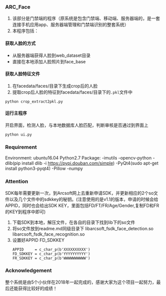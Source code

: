 ### ARC_Face
1. 该部分是门禁端的程序（原系统是包含门禁端、移动端、服务器端的，是一套连接手机应用app、服务器端管理和门禁端识别的整套系统）
2. 本程序包括：
#### 获取人脸的方式
- 从服务器端获得人脸到web_dataset目录
- 直接在本地添加人脸照片到face_base
#### 获取人脸特征文件
1. 在facedata/faces/目录下生成crop后的人脸
2. 提取crop后人脸的特征到facedata/faces/目录下的`.pkl`文件中
```
python crop_extract2pkl.py
```
#### 运行主程序
开启界面，检测人脸，与本地数据库人脸匹配，判断审核是否通过到界面上
```
python ui.py
```

### Requirement
Environment: ubuntu16.04 Python2.7
Package:
-imutils
-opencv-python
-dlib(pip install dlib -i https://pypi.douban.com/simple)
-PyQt4(sudo apt-get install python3-pyqt4)
-Pillow
-numpy
### Attention
SDK每年需要更新一次，到Arcsoft网上去重新申请SDK，并更新相应的2个so文件以及几个文件中的sdkkey的秘钥。(注意使用的是v1.1的版本，申请的时候会给
APPID，同时也会给出SDK KEY，里面包括FD/FT/FR/Age/Gender,复制FD和FR的KEY到程序中即可)
1. 下载SDK到本地，解压文件，在各自的目录下找到lib下的so文件
2. 将so文件放到readme.md同级目录下
    libarcsoft_fsdk_face_detection.so 
    libarcsoft_fsdk_face_recognition.so
3. 设置好APPID FD_SDKKEY
    ```
    APPID     = c_char_p(b'XXXXXXXXXX')
    FD_SDKKEY = c_char_p(b'YYYYYYYYYY')
    FR_SDKKEY = c_char_p(b'WWWWWWWWWW')
    ```
### Acknowledgement
整个系统是由5个小伙伴在2018年一起完成的，感谢大家为这个项目一起努力，最后还能获得比较好的成绩！
